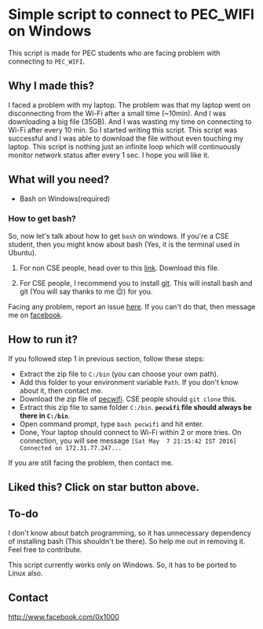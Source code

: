 # Simple script to connect to PEC_WIFI on __Windows__

This script is made for PEC students who are facing problem with connecting to `PEC_WIFI`.

## Why I made this?

I faced a problem with my laptop. The problem was that my laptop went on disconnecting from the Wi-Fi after a small time (~10min). And
I was downloading a big file (35GB). And I was wasting my time on connecting to Wi-Fi after every 10 min.
So I started writing this script. This script was successful and I was able to download the file without even
touching my laptop. This script is nothing just an infinite loop which will continuously monitor network status after every 1 sec.
I hope you will like it.

## What will you need?

+ Bash on Windows(required)

### How to get bash?

So, now let's talk about how to get `bash` on windows. If you're a CSE student, then you might know about bash (Yes, it is the terminal used in Ubuntu).

1) For non CSE people, head over to this [link](https://sourceforge.net/projects/win-bash/files/shell-complete/latest/shell.w32-ix86.zip/download). Download this file.

2) For CSE people, I recommend you to install [git](https://git-scm.com/download/win). This will install bash and git (You will say thanks to me 😌) for you.

Facing any problem, report an issue [here](https://github.com/PrinceDhaliwal/pecwifi/issues/new). If you can't do that, then message me on [facebook](http://www.facebook.com/0x1000).

## How to run it?

If you followed step 1 in previous section, follow these steps:
+ Extract the zip file to `C:/bin` (you can choose your own path).
+ Add this folder to your environment variable `Path`. If you don't know about it, then contact me.
+ Download the zip file of [pecwifi](http://github.com/PrinceDhaliwal/pecwifi). CSE people should `git clone` this.
+ Extract this zip file to same folder `C:/bin`. __`pecwifi` file should always be there in `C:/bin`__.
+ Open command prompt, type `bash pecwifi` and hit enter.
+ Done, Your laptop should connect to Wi-Fi within 2 or more tries. On connection, you will see message `[Sat May  7 21:15:42 IST 2016] Connected on 172.31.77.247...`

If you are still facing the problem, then contact me.

## Liked this? Click on star button above.

## To-do
I don't know about batch programming, so it has unnecessary dependency of installing bash (This shouldn't be there). So help me out in removing it.
Feel free to contribute.

This script currently works only on Windows. So, it has to be ported to Linux also.

## Contact

http://www.facebook.com/0x1000
